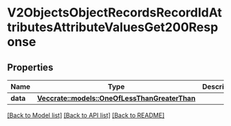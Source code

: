 # V2ObjectsObjectRecordsRecordIdAttributesAttributeValuesGet200Response

## Properties

Name | Type | Description | Notes
------------ | ------------- | ------------- | -------------
**data** | [**Vec<crate::models::OneOfLessThanGreaterThan>**](oneOf<>.md) |  | 

[[Back to Model list]](../README.md#documentation-for-models) [[Back to API list]](../README.md#documentation-for-api-endpoints) [[Back to README]](../README.md)


